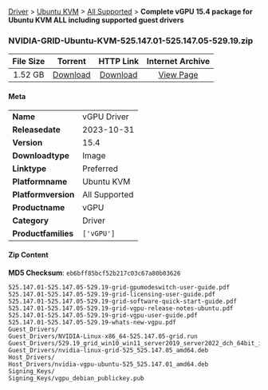 
[Driver](/README.md)  >  [Ubuntu KVM](/index/Driver/Ubuntu_KVM.md)  >  [All Supported](/index/Driver/Ubuntu_KVM/All_Supported.md)  >  **Complete vGPU 15.4 package for Ubuntu KVM ALL including supported guest drivers**


### NVIDIA-GRID-Ubuntu-KVM-525.147.01-525.147.05-529.19.zip

| **File Size** | **Torrent**  | **HTTP Link** | **Internet Archive** |
|:-------------:|:------------:|:-------------:|:--------------------:|
| 1.52 GB |  [Download](https://archive.org/download/nvgpu_NVIDIA-GRID-Ubuntu-KVM-525.147.01-525.147.05-529.19.zip/nvgpu_NVIDIA-GRID-Ubuntu-KVM-525.147.01-525.147.05-529.19.zip_archive.torrent)       | [Download](https://archive.org/compress/nvgpu_NVIDIA-GRID-Ubuntu-KVM-525.147.01-525.147.05-529.19.zip) | [View Page](https://archive.org/details/nvgpu_NVIDIA-GRID-Ubuntu-KVM-525.147.01-525.147.05-529.19.zip)       |

#### Meta

<table>
<tr><td><strong>Name</strong></td><td>vGPU Driver</td></tr>
<tr><td><strong>Releasedate</strong></td><td>2023-10-31</td></tr>
<tr><td><strong>Version</strong></td><td>15.4</td></tr>
<tr><td><strong>Downloadtype</strong></td><td>Image</td></tr>
<tr><td><strong>Linktype</strong></td><td>Preferred</td></tr>
<tr><td><strong>Platformname</strong></td><td>Ubuntu KVM</td></tr>
<tr><td><strong>Platformversion</strong></td><td>All Supported</td></tr>
<tr><td><strong>Productname</strong></td><td>vGPU</td></tr>
<tr><td><strong>Category</strong></td><td>Driver</td></tr>
<tr><td><strong>Productfamilies</strong></td><td><code>['vGPU']</code></td></tr>
</table>

#### Zip Content

**MD5 Checksum**: `eb6bff85bcf52b217c03c67a80b03626`

```text
525.147.01-525.147.05-529.19-grid-gpumodeswitch-user-guide.pdf
525.147.01-525.147.05-529.19-grid-licensing-user-guide.pdf
525.147.01-525.147.05-529.19-grid-software-quick-start-guide.pdf
525.147.01-525.147.05-529.19-grid-vgpu-release-notes-ubuntu.pdf
525.147.01-525.147.05-529.19-grid-vgpu-user-guide.pdf
525.147.01-525.147.05-529.19-whats-new-vgpu.pdf
Guest_Drivers/
Guest_Drivers/NVIDIA-Linux-x86_64-525.147.05-grid.run
Guest_Drivers/529.19_grid_win10_win11_server2019_server2022_dch_64bit_international.exe
Guest_Drivers/nvidia-linux-grid-525_525.147.05_amd64.deb
Host_Drivers/
Host_Drivers/nvidia-vgpu-ubuntu-525_525.147.01_amd64.deb
Signing_Keys/
Signing_Keys/vgpu_debian_publickey.pub
```
